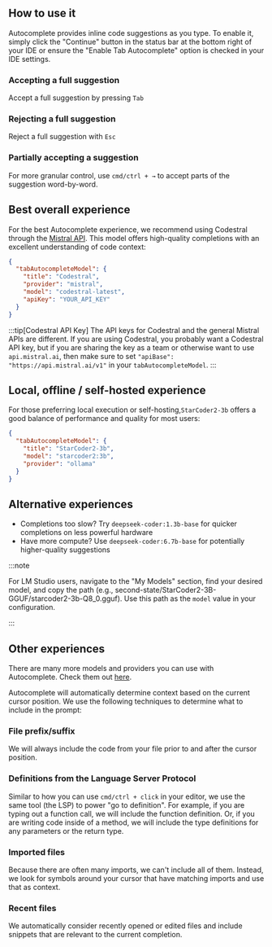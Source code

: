 ## How to use it

Autocomplete provides inline code suggestions as you type. To enable it, simply click the "Continue" button in the status bar at the bottom right of your IDE or ensure the "Enable Tab Autocomplete" option is checked in your IDE settings.

### Accepting a full suggestion

Accept a full suggestion by pressing `Tab`

### Rejecting a full suggestion

Reject a full suggestion with `Esc`

### Partially accepting a suggestion

For more granular control, use `cmd/ctrl + →` to accept parts of the suggestion word-by-word.

## Best overall experience

For the best Autocomplete experience, we recommend using Codestral through the [Mistral API](https://console.mistral.ai/). This model offers high-quality completions with an excellent understanding of code context:

```json title="config.json""
{
  "tabAutocompleteModel": {
    "title": "Codestral",
    "provider": "mistral",
    "model": "codestral-latest",
    "apiKey": "YOUR_API_KEY"
  }
}
```

:::tip[Codestral API Key]
The API keys for Codestral and the general Mistral APIs are different. If you are using Codestral, you probably want a Codestral API key, but if you are sharing the key as a team or otherwise want to use `api.mistral.ai`, then make sure to set `"apiBase": "https://api.mistral.ai/v1"` in your `tabAutocompleteModel`.
:::

## Local, offline / self-hosted experience

For those preferring local execution or self-hosting,`StarCoder2-3b` offers a good balance of performance and quality for most users:

```json title="config.json""
{
  "tabAutocompleteModel": {
    "title": "StarCoder2-3b",
    "model": "starcoder2:3b",
    "provider": "ollama"
  }
}
```

## Alternative experiences

- Completions too slow? Try `deepseek-coder:1.3b-base` for quicker completions on less powerful hardware
- Have more compute? Use `deepseek-coder:6.7b-base` for potentially higher-quality suggestions

:::note

For LM Studio users, navigate to the "My Models" section, find your desired model, and copy the path (e.g., second-state/StarCoder2-3B-GGUF/starcoder2-3b-Q8_0.gguf). Use this path as the `model` value in your configuration.

:::

## Other experiences

There are many more models and providers you can use with Autocomplete. Check them out [here](../customize/model-types/autocomplete.md).

Autocomplete will automatically determine context based on the current cursor position. We use the following techniques to determine what to include in the prompt:

### File prefix/suffix

We will always include the code from your file prior to and after the cursor position.

### Definitions from the Language Server Protocol

Similar to how you can use `cmd/ctrl + click` in your editor, we use the same tool (the LSP) to power "go to definition". For example, if you are typing out a function call, we will include the function definition. Or, if you are writing code inside of a method, we will include the type definitions for any parameters or the return type.

### Imported files

Because there are often many imports, we can't include all of them. Instead, we look for symbols around your cursor that have matching imports and use that as context.

### Recent files

We automatically consider recently opened or edited files and include snippets that are relevant to the current completion.
